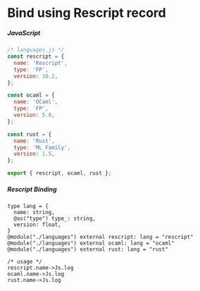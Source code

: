 # Bind using Rescript record

##### JavaScript 
```JavaScript
/* languages.js */
const rescript = {
  name: 'Rescript',
  type: 'FP',
  version: 10.2,
};

const ocaml = {
  name: 'OCaml',
  type: 'FP',
  version: 5.0,
};

const rust = {
  name: 'Rust',
  type: 'ML Family',
  version: 1.5,
};

export { rescript, ocaml, rust };
```
##### Rescript Binding
```reasonml
type lang = {
  name: string,
  @as("type") type_: string,
  version: float,
}
@module("./languages") external rescript: lang = "rescript"
@module("./languages") external ocaml: lang = "ocaml"
@module("./languages") external rust: lang = "rust"

/* usage */
rescript.name->Js.log
ocaml.name->Js.log
rust.name->Js.log
```

